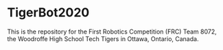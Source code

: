 # TigerBot2020

This is the repository for the First Robotics Competition (FRC) Team 8072, the Woodroffe High School Tech Tigers in Ottawa, Ontario, Canada.
